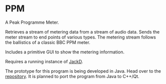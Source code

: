 # PPM

A Peak Programme Meter.

Retrieves a stream of metering data from a stream of audio data. Sends the
meter stream to end points of various types. The metering stream follows the ballistics of a
classic BBC PPM meter.

Includes a primitive GUI to show the metering information.

Requires a running instance of [JackD](http://www.jackaudio.org).

The prototype for this program is being developed in Java. Head over to the
[repository](https://github.com/ustegrew/ppm-java). It is planned to port the 
program from Java to C++/Qt.
